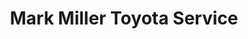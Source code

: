 ---
title: "Mark Miller Toyota Service"
url: /salt-lake-city/mark-miller-toyota-service/
shop: Autowerkstatt
---